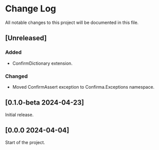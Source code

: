 # Change Log

All notable changes to this project will be documented in this file.

## [Unreleased]

### Added

- ConfirmDictionary extension.

### Changed

- Moved ConfirmAssert exception to Confirma.Exceptions namespace.

## [0.1.0-beta 2024-04-23]

Initial release.

## [0.0.0 2024-04-04]

Start of the project.
